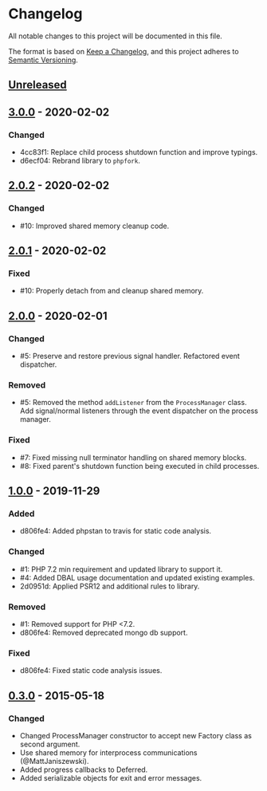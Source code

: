 # Changelog

All notable changes to this project will be documented in this file.

The format is based on [Keep a Changelog](https://keepachangelog.com/en/1.1.0/),
and this project adheres to [Semantic Versioning](https://semver.org/spec/v2.0.0.html).

## [Unreleased]

## [3.0.0] - 2020-02-02

### Changed

- 4cc83f1: Replace child process shutdown function and improve typings.
- d6ecf04: Rebrand library to `phpfork`.

## [2.0.2] - 2020-02-02

### Changed

- #10: Improved shared memory cleanup code.

## [2.0.1] - 2020-02-02

### Fixed

- #10: Properly detach from and cleanup shared memory.

## [2.0.0] - 2020-02-01

### Changed

- #5: Preserve and restore previous signal handler. Refactored event dispatcher.

### Removed

- #5: Removed the method `addListener` from the `ProcessManager` class. Add
  signal/normal listeners through the event dispatcher on the process manager.

### Fixed

- #7: Fixed missing null terminator handling on shared memory blocks.
- #8: Fixed parent's shutdown function being executed in child processes.

## [1.0.0] - 2019-11-29

### Added

- d806fe4: Added phpstan to travis for static code analysis.

### Changed

- #1: PHP 7.2 min requirement and updated library to support it.
- #4: Added DBAL usage documentation and updated existing examples.
- 2d0951d: Applied PSR12 and additional rules to library.

### Removed

- #1: Removed support for PHP <7.2.
- d806fe4: Removed deprecated mongo db support.

### Fixed

- d806fe4: Fixed static code analysis issues.

## [0.3.0] - 2015-05-18

### Changed

- Changed ProcessManager constructor to accept new Factory class as second argument.
- Use shared memory for interprocess communications (@MattJaniszewski).
- Added progress callbacks to Deferred.
- Added serializable objects for exit and error messages.

[Unreleased]: https://github.com/TheLevti/phpfork/compare/3.0.0...HEAD
[3.0.0]: https://github.com/TheLevti/phpfork/releases/3.0.0
[2.0.2]: https://github.com/TheLevti/phpfork/releases/2.0.2
[2.0.1]: https://github.com/TheLevti/phpfork/releases/2.0.1
[2.0.0]: https://github.com/TheLevti/phpfork/releases/2.0.0
[1.0.0]: https://github.com/TheLevti/phpfork/releases/1.0.0
[0.3.0]: https://github.com/TheLevti/phpfork/releases/0.3.0
